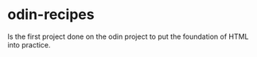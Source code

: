 # odin-recipes
Is the first project done on the odin project to put the foundation of HTML into practice.